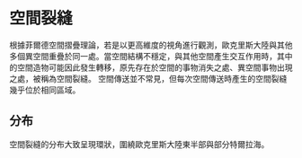 # 空間裂縫
根據菲爾德空間摺疊理論，若是以更高維度的視角進行觀測，歐克里斯大陸與其他多個異空間重疊於同一處。當空間結構不穩定，與其他空間產生交互作用時，其中的空間造物可能因此發生轉移，原先存在於空間的事物消失之處、異空間事物出現之處，被稱為空間裂縫。
空間傳送並不常見，但每次空間傳送時產生的空間裂縫幾乎位於相同區域。

## 分布
空間裂縫的分布大致呈現環狀，圍繞歐克里斯大陸東半部與部分特爾拉海。